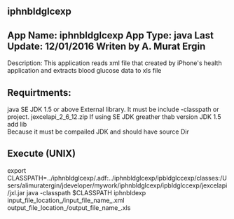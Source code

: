 iphnbldglcexp
-------------------------------------------------------------- 
App Name: iphnbldglcexp
App Type: java
Last Update: 12/01/2016
Writen by A. Murat Ergin
-------------------------------------------------------------- 
Description: 
This application reads xml file that created by iPhone's 
health application and extracts blood glucose data to xls file

Requirtments:
-------------------------------------------------------------
java SE JDK 1.5 or above
External library. It must be include -classpath or project. 
jexcelapi_2_6_12.zip 
If using SE JDK greather thab version JDK 1.5 add lib  
Because it must be compailed JDK and should have source Dir 

Execute (UNIX)
-------------------------------------------------------------
export CLASSPATH=../iphnbldglcexp/.adf:../iphnbldglcexp/ipbldglccexp/classes:/Users/alimuratergin/jdeveloper/mywork/iphnbldglcexp/ipbldglccexp/jexcelapi/jxl.jar
java -classpath $CLASSPATH  iphnbldexp input_file_location_/input_file_name_.xml output_file_location_/output_file_name_.xls


